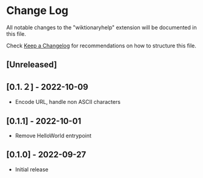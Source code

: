 # Change Log

All notable changes to the "wiktionaryhelp" extension will be documented in this file.

Check [Keep a Changelog](http://keepachangelog.com/) for recommendations on how to structure this file.

## [Unreleased]
## [0.1.２] - 2022-10-09

- Encode URL, handle non ASCII characters
## [0.1.1] - 2022-10-01

- Remove HelloWorld entrypoint
## [0.1.0] - 2022-09-27

- Initial release